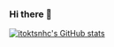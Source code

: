 ### Hi there 👋

[![itoktsnhc's GitHub stats](https://github-readme-stats.vercel.app/api?username=itoktsnhc)](https://github.com/anuraghazra/github-readme-stats)

<!--
**Itoktsnhc/itoktsnhc** is a ✨ _special_ ✨ repository because its `README.md` (this file) appears on your GitHub profile.

Here are some ideas to get you started:

- 🔭 I’m currently working on ...
- 🌱 I’m currently learning ...
- 👯 I’m looking to collaborate on ...
- 🤔 I’m looking for help with ...
- 💬 Ask me about ...
- 📫 How to reach me: ...
- 😄 Pronouns: ...
- ⚡ Fun fact: ...
-->
